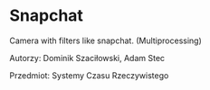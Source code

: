 # Snapchat
Camera with filters like snapchat. (Multiprocessing)


Autorzy:
Dominik Szaciłowski, Adam Stec

Przedmiot:
Systemy Czasu Rzeczywistego
